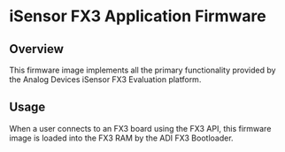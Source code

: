 # iSensor FX3 Application Firmware

## Overview

This firmware image implements all the primary functionality provided by the Analog Devices iSensor FX3 Evaluation platform.

## Usage

When a user connects to an FX3 board using the FX3 API, this firmware image is loaded into the FX3 RAM by the ADI FX3 Bootloader.